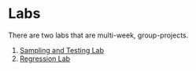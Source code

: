 # Labs 

There are two labs that are multi-week, group-projects. 

1. [Sampling and Testing Lab](./sampling_testing_lab/sampling_testing_lab.md)
2. [Regression Lab](./regresion_lab/regression_lab.md)